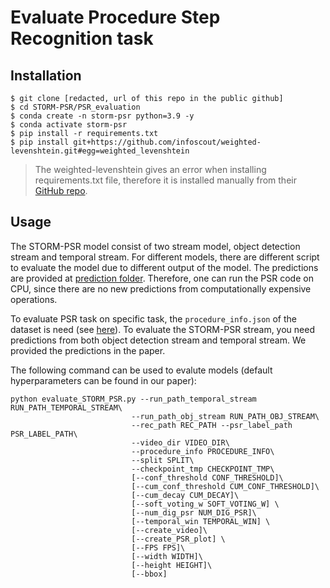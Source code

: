 # Evaluate Procedure Step Recognition task

## Installation 

```
$ git clone [redacted, url of this repo in the public github]
$ cd STORM-PSR/PSR_evaluation
$ conda create -n storm-psr python=3.9 -y
$ conda activate storm-psr
$ pip install -r requirements.txt
$ pip install git+https://github.com/infoscout/weighted-levenshtein.git#egg=weighted_levenshtein
```
> The weighted-levenshtein gives an error when installing requirements.txt file, therefore it is installed manually from their [GitHub repo](https://github.com/infoscout/weighted-levenshtein).

## Usage
The STORM-PSR model consist of two stream model, object detection stream and temporal stream. For different models, there are different script to evaluate the model due to different output of the model. The predictions are provided at [prediction folder](./predictions/). Therefore, one can run the PSR code on CPU, since there are no new predictions from computationally expensive operations.

To evaluate PSR task on specific task, the `procedure_info.json` of the dataset is need (see [here](./utils/procedure_info_IndustReal.json)). To evaluate the STORM-PSR stream, you need predictions from both object detection stream and temporal stream. We provided the predictions in the paper. 

The following command can be used to evalute models (default hyperparameters can be found in our paper):
```
python evaluate_STORM_PSR.py --run_path_temporal_stream RUN_PATH_TEMPORAL_STREAM\
                           --run_path_obj_stream RUN_PATH_OBJ_STREAM\
                           --rec_path REC_PATH --psr_label_path PSR_LABEL_PATH\
                           --video_dir VIDEO_DIR\
                           --procedure_info PROCEDURE_INFO\
                           --split SPLIT\
                           --checkpoint_tmp CHECKPOINT_TMP\
                           [--conf_threshold CONF_THRESHOLD]\
                           [--cum_conf_threshold CUM_CONF_THRESHOLD]\
                           [--cum_decay CUM_DECAY]\
                           [--soft_voting_w SOFT_VOTING_W] \
                           [--num_dig_psr NUM_DIG_PSR]\
                           [--temporal_win TEMPORAL_WIN] \
                           [--create_video]\
                           [--create_PSR_plot] \
                           [--FPS FPS]\
                           [--width WIDTH]\
                           [--height HEIGHT]\
                           [--bbox]

```

